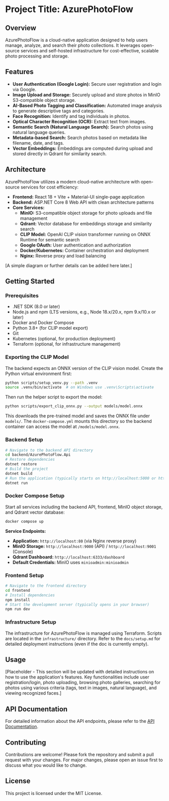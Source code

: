 # Project Title: AzurePhotoFlow

## Overview
AzurePhotoFlow is a cloud-native application designed to help users manage, analyze, and search their photo collections. It leverages open-source services and self-hosted infrastructure for cost-effective, scalable photo processing and storage.

## Features
- **User Authentication (Google Login):** Secure user registration and login via Google.
- **Image Upload and Storage:** Securely upload and store photos in MinIO S3-compatible object storage.
- **AI-Based Photo Tagging and Classification:** Automated image analysis to generate descriptive tags and categories.
- **Face Recognition:** Identify and tag individuals in photos.
- **Optical Character Recognition (OCR):** Extract text from images.
- **Semantic Search (Natural Language Search):** Search photos using natural language queries.
- **Metadata-based Search:** Search photos based on metadata like filename, date, and tags.
- **Vector Embeddings:** Embeddings are computed during upload and stored directly in Qdrant for similarity search.

## Architecture
AzurePhotoFlow utilizes a modern cloud-native architecture with open-source services for cost efficiency:
- **Frontend:** React 18 + Vite + Material-UI single-page application
- **Backend:** ASP.NET Core 8 Web API with clean architecture patterns
- **Core Services:**
    - **MinIO:** S3-compatible object storage for photo uploads and file management
    - **Qdrant:** Vector database for embeddings storage and similarity search
    - **CLIP Model:** OpenAI CLIP vision transformer running on ONNX Runtime for semantic search
    - **Google OAuth:** User authentication and authorization
    - **Docker/Kubernetes:** Container orchestration and deployment
    - **Nginx:** Reverse proxy and load balancing

[A simple diagram or further details can be added here later.]

## Getting Started

### Prerequisites
- .NET SDK (8.0 or later)
- Node.js and npm (LTS versions, e.g., Node 18.x/20.x, npm 9.x/10.x or later)
- Docker and Docker Compose
- Python 3.8+ (for CLIP model export)
- Git
- Kubernetes (optional, for production deployment)
- Terraform (optional, for infrastructure management)

### Exporting the CLIP Model
The backend expects an ONNX version of the CLIP vision model. Create the Python virtual environment first:

```bash
python scripts/setup_venv.py --path .venv
source .venv/bin/activate  # on Windows use .venv\Scripts\activate
```

Then run the helper script to export the model:

```bash
python scripts/export_clip_onnx.py --output models/model.onnx
```

This downloads the pre-trained model and saves the ONNX file under `models/`. The `docker-compose.yml` mounts this directory so the backend container can access the model at `/models/model.onnx`.

### Backend Setup
```bash
# Navigate to the backend API directory
cd backend/AzurePhotoFlow.Api
# Restore dependencies
dotnet restore
# Build the project
dotnet build
# Run the application (typically starts on http://localhost:5000 or https://localhost:5001)
dotnet run
```

### Docker Compose Setup
Start all services including the backend API, frontend, MinIO object storage, and Qdrant vector database:

```bash
docker compose up
```

**Service Endpoints:**
- **Application:** `http://localhost:80` (via Nginx reverse proxy)
- **MinIO Storage:** `http://localhost:9000` (API) / `http://localhost:9001` (Console)
- **Qdrant Dashboard:** `http://localhost:6333/dashboard`
- **Default Credentials:** MinIO uses `minioadmin:minioadmin`

### Frontend Setup
```bash
# Navigate to the frontend directory
cd frontend
# Install dependencies
npm install
# Start the development server (typically opens in your browser)
npm run dev
```

### Infrastructure Setup
The infrastructure for AzurePhotoFlow is managed using Terraform. Scripts are located in the `infrastructure/` directory. Refer to the `docs/setup.md` for detailed deployment instructions (even if the doc is currently empty).

## Usage
[Placeholder - This section will be updated with detailed instructions on how to use the application's features. Key functionalities include user registration/login, photo uploading, browsing photo galleries, searching for photos using various criteria (tags, text in images, natural language), and viewing recognized faces.]

## API Documentation
For detailed information about the API endpoints, please refer to the [API Documentation](docs/api_endpoints.md).

## Contributing
Contributions are welcome! Please fork the repository and submit a pull request with your changes. For major changes, please open an issue first to discuss what you would like to change.

## License
This project is licensed under the MIT License.

